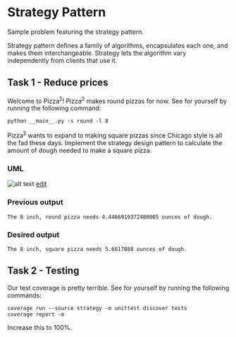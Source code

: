 # Strategy Pattern
Sample problem featuring the strategy pattern.

Strategy pattern defines a family of algorithms, encapsulates each one, and makes them interchangeable. Strategy lets the algorithm vary independently from clients that use it. 

## Task 1 - Reduce prices
Welcome to Pizza<sup>2</sup>! Pizza<sup>2</sup> makes round pizzas for now. See for yourself by running the following command:

```
python __main__.py -s round -l 8
```
Pizza<sup>2</sup> wants to expand to making square pizzas since Chicago style is all the fad these days. Implement the strategy design pattern to calculate the amount of dough needed to make a square pizza.

### UML

![alt text](http://yuml.me/710841ee.png)
[edit](http://yuml.me/edit/710841ee)

### Previous output

```
The 8 inch, round pizza needs 4.4466919372480005 ounces of dough.
```

### Desired output

```
The 8 inch, square pizza needs 5.6617088 ounces of dough.
```

## Task 2 - Testing

Our test coverage is pretty terrible. See for yourself by running the following commands:

```
coverage run --source strategy -m unittest discover tests
coverage report -m
```

Increase this to 100%.

